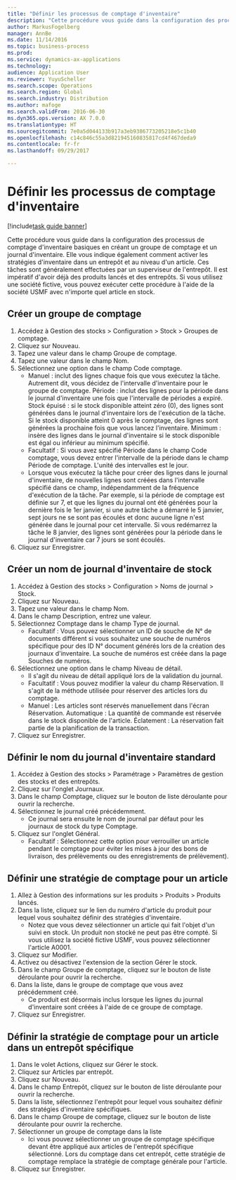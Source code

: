```yaml
---
title: "Définir les processus de comptage d'inventaire"
description: "Cette procédure vous guide dans la configuration des processus de comptage d'inventaire basiques en créant un groupe de comptage et un journal d'inventaire."
author: MarkusFogelberg
manager: AnnBe
ms.date: 11/14/2016
ms.topic: business-process
ms.prod: 
ms.service: dynamics-ax-applications
ms.technology: 
audience: Application User
ms.reviewer: YuyuScheller
ms.search.scope: Operations
ms.search.region: Global
ms.search.industry: Distribution
ms.author: mafoge
ms.search.validFrom: 2016-06-30
ms.dyn365.ops.version: AX 7.0.0
ms.translationtype: HT
ms.sourcegitcommit: 7e0a5d044133b917a3eb9386773205218e5c1b40
ms.openlocfilehash: c14c846c55a3d821945160835817cd4f467deda9
ms.contentlocale: fr-fr
ms.lasthandoff: 09/29/2017

---
```

# <a name="define-inventory-counting-processes"></a>Définir les processus de comptage d'inventaire

[!include[task guide banner](../../includes/task-guide-banner.md)]

Cette procédure vous guide dans la configuration des processus de comptage d'inventaire basiques en créant un groupe de comptage et un journal d'inventaire. Elle vous indique également comment activer les stratégies d'inventaire dans un entrepôt et au niveau d'un article. Ces tâches sont généralement effectuées par un superviseur de l'entrepôt. Il est impératif d'avoir déjà des produits lancés et des entrepôts. Si vous utilisez une société fictive, vous pouvez exécuter cette procédure à l'aide de la société USMF avec n'importe quel article en stock.


## <a name="create-a-counting-group"></a>Créer un groupe de comptage
1. Accédez à Gestion des stocks > Configuration > Stock > Groupes de comptage.
2. Cliquez sur Nouveau.
3. Tapez une valeur dans le champ Groupe de comptage.
4. Tapez une valeur dans le champ Nom.
5. Sélectionnez une option dans le champ Code comptage.
    * Manuel : inclut des lignes chaque fois que vous exécutez la tâche. Autrement dit, vous décidez de l'intervalle d'inventaire pour le groupe de comptage.  Période : inclut des lignes pour la période dans le journal d'inventaire une fois que l'intervalle de périodes a expiré.   Stock épuisé : si le stock disponible atteint zéro (0), des lignes sont générées dans le journal d'inventaire lors de l'exécution de la tâche. Si le stock disponible atteint 0 après le comptage, des lignes sont générées la prochaine fois que vous lancez l'inventaire.   Minimum : insère des lignes dans le journal d'inventaire si le stock disponible est égal ou inférieur au minimum spécifié.  
    * Facultatif : Si vous avez spécifié Période dans le champ Code comptage, vous devez entrer l'intervalle de la période dans le champ Période de comptage. L'unité des intervalles est le jour.  
    * Lorsque vous exécutez la tâche pour créer des lignes dans le journal d'inventaire, de nouvelles lignes sont créées dans l'intervalle spécifié dans ce champ, indépendamment de la fréquence d'exécution de la tâche. Par exemple, si la période de comptage est définie sur 7, et que les lignes du journal ont été générées pour la dernière fois le 1er janvier, si une autre tâche a démarré le 5 janvier, sept jours ne se sont pas écoulés et donc aucune ligne n'est générée dans le journal pour cet intervalle. Si vous redémarrez la tâche le 8 janvier, des lignes sont générées pour la période dans le journal d'inventaire car 7 jours se sont écoulés.  
6. Cliquez sur Enregistrer.

## <a name="create-a-counting-journal-name"></a>Créer un nom de journal d'inventaire de stock
1. Accédez à Gestion des stocks > Configuration > Noms de journal > Stock.
2. Cliquez sur Nouveau.
3. Tapez une valeur dans le champ Nom.
4. Dans le champ Description, entrez une valeur.
5. Sélectionnez Comptage dans le champ Type de journal.
    * Facultatif : Vous pouvez sélectionner un ID de souche de N° de documents différent si vous souhaitez une souche de numéros spécifique pour des ID N° document générés lors de la création des journaux d'inventaire. La souche de numéros est créée dans la page Souches de numéros.  
6. Sélectionnez une option dans le champ Niveau de détail.
    * Il s'agit du niveau de détail appliqué lors de la validation du journal.  
    * Facultatif : Vous pouvez modifier la valeur du champ Réservation. Il s'agit de la méthode utilisée pour réserver des articles lors du comptage.   
    * Manuel : Les articles sont réservés manuellement dans l'écran Réservation.   Automatique : La quantité de commande est réservée dans le stock disponible de l'article.   Éclatement : La réservation fait partie de la planification de la transaction.  
7. Cliquez sur Enregistrer.

## <a name="set-standard-counting-journal-name"></a>Définir le nom du journal d'inventaire standard
1. Accédez à Gestion des stocks > Paramétrage > Paramètres de gestion des stocks et des entrepôts.
2. Cliquez sur l'onglet Journaux.
3. Dans le champ Comptage, cliquez sur le bouton de liste déroulante pour ouvrir la recherche.
4. Sélectionnez le journal créé précédemment.
    * Ce journal sera ensuite le nom de journal par défaut pour les journaux de stock du type Comptage.  
5. Cliquez sur l'onglet Général.
    * Facultatif : Sélectionnez cette option pour verrouiller un article pendant le comptage pour éviter les mises à jour des bons de livraison, des prélèvements ou des enregistrements de prélèvement).  

## <a name="set-the-counting-policy-for-an-item"></a>Définir une stratégie de comptage pour un article
1. Allez à Gestion des informations sur les produits > Produits > Produits lancés.
2. Dans la liste, cliquez sur le lien du numéro d'article du produit pour lequel vous souhaitez définir des stratégies d'inventaire.
    * Notez que vous devez sélectionner un article qui fait l'objet d'un suivi en stock. Un produit non stocké ne peut pas être compté. Si vous utilisez la société fictive USMF, vous pouvez sélectionner l'article A0001.  
3. Cliquez sur Modifier.
4. Activez ou désactivez l'extension de la section Gérer le stock.
5. Dans le champ Groupe de comptage, cliquez sur le bouton de liste déroulante pour ouvrir la recherche.
6. Dans la liste, dans le groupe de comptage que vous avez précédemment créé.
    * Ce produit est désormais inclus lorsque les lignes du journal d'inventaire sont créées à l'aide de ce groupe de comptage.  
7. Cliquez sur Enregistrer.

## <a name="set-the-counting-policy-for-an-item-in-a-specific-warehouse"></a>Définir la stratégie de comptage pour un article dans un entrepôt spécifique
1. Dans le volet Actions, cliquez sur Gérer le stock.
2. Cliquez sur Articles par entrepôt.
3. Cliquez sur Nouveau.
4. Dans le champ Entrepôt, cliquez sur le bouton de liste déroulante pour ouvrir la recherche.
5. Dans la liste, sélectionnez l'entrepôt pour lequel vous souhaitez définir des stratégies d'inventaire spécifiques.
6. Dans le champ Groupe de comptage, cliquez sur le bouton de liste déroulante pour ouvrir la recherche.
7. Sélectionner un groupe de comptage dans la liste
    * Ici vous pouvez sélectionner un groupe de comptage spécifique devant être appliqué aux articles de l'entrepôt spécifique sélectionné. Lors du comptage dans cet entrepôt, cette stratégie de comptage remplace la stratégie de comptage générale pour l'article.  
8. Cliquez sur Enregistrer.

